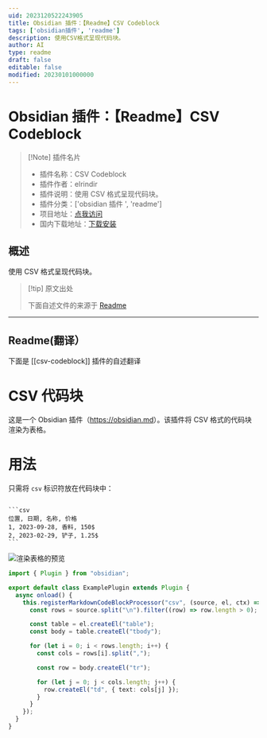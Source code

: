 ```yaml
---
uid: 2023120522243905
title: Obsidian 插件：【Readme】CSV Codeblock
tags: ['obsidian插件', 'readme']
description: 使用CSV格式呈现代码块。
author: AI
type: readme
draft: false
editable: false
modified: 20230101000000
---
```


# Obsidian 插件：【Readme】CSV Codeblock

> [!Note] 插件名片
> - 插件名称：CSV Codeblock
> - 插件作者：elrindir
> - 插件说明：使用 CSV 格式呈现代码块。
> - 插件分类：['obsidian 插件 ', 'readme']
> - 项目地址：[点我访问](https://github.com/elrindir/obsidian-csv-codeblock)
> - 国内下载地址：[下载安装](https://pkmer.cn/products/plugin/pluginMarket/?csv-codeblock)

## 概述

使用 CSV 格式呈现代码块。

> [!tip] 原文出处
>
>下面自述文件的来源于 [Readme](https://ghproxy.net/https://raw.githubusercontent.com/elrindir/obsidian-csv-codeblock/master/README.md)

---

## Readme(翻译）

下面是 [[csv-codeblock]] 插件的自述翻译

# CSV 代码块

这是一个 Obsidian 插件（<https://obsidian.md>）。该插件将 CSV 格式的代码块渲染为表格。

# 用法

只需将 `csv` 标识符放在代码块中：

`````

```csv
位置, 日期, 名称, 价格
1, 2023-09-28, 香料, 150$
2, 2023-02-29, 铲子, 1.25$
```

`````

![渲染表格的预览](https://github.com/elrindir/obsidian-csv-codeblock/blob/master/rendered_table.png)

```ts
import { Plugin } from "obsidian";

export default class ExamplePlugin extends Plugin {
  async onload() {
    this.registerMarkdownCodeBlockProcessor("csv", (source, el, ctx) => {
      const rows = source.split("\n").filter((row) => row.length > 0);

      const table = el.createEl("table");
      const body = table.createEl("tbody");

      for (let i = 0; i < rows.length; i++) {
        const cols = rows[i].split(",");

        const row = body.createEl("tr");

        for (let j = 0; j < cols.length; j++) {
          row.createEl("td", { text: cols[j] });
        }
      }
    });
  }
}
```